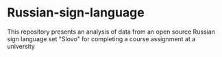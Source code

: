 # Russian-sign-language
 This repository presents an analysis of data from an open source Russian sign language set "Slovo" for completing a course assignment at a university
